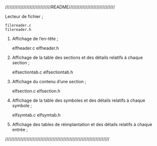 
//////////////////////////////README//////////////////////////////

Lecteur de fichier ;

	filereader.c
	filereader.h

1. Affichage de l’en-tête ;
	
	elfheader.c
	elfheader.h

2. Affichage de la table des sections et des détails relatifs à chaque section ;

	elfsectiontab.c
	elfsectiontab.h

3. Affichage du contenu d’une section ;

	elfsection.c
	elfsection.h

4. Affichage de la table des symboles et des détails relatifs à chaque symbole ;

	elfsymtab.c
	elfsymtab.h

5. Affichage des tables de réimplantation et des détails relatifs à chaque entrée ;



////////////////////////////////////////////////////////////////////
